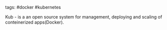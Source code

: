 tags: #docker #kubernetes 

Kub - is a an open source system for management, deploying and scaling of conteinerized apps(Docker).